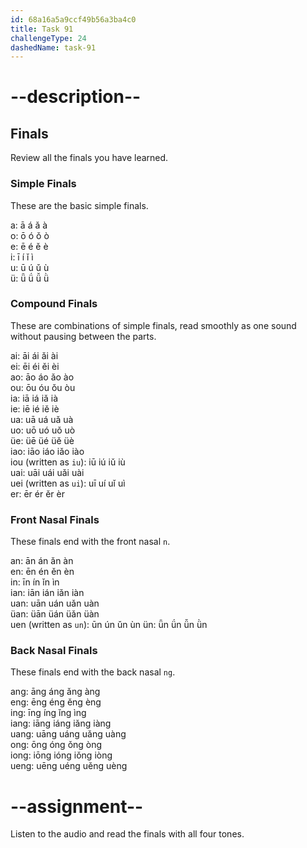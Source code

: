 ```yaml
---
id: 68a16a5a9ccf49b56a3ba4c0
title: Task 91
challengeType: 24
dashedName: task-91
---
```


<!-- GLOSSARY -->

# --description--

## Finals

Review all the finals you have learned.

### Simple Finals

These are the basic simple finals.  

a: ā <!-- audio: ā --> á <!-- audio: á --> ǎ <!-- audio: ǎ --> à <!-- audio: à -->  
o: ō <!-- audio: ō --> ó <!-- audio: ó --> ǒ <!-- audio: ǒ --> ò <!-- audio: ò -->  
e: ē <!-- audio: ē --> é <!-- audio: é --> ě <!-- audio: ě --> è <!-- audio: è -->  
i: ī <!-- audio: ī --> í <!-- audio: í --> ǐ <!-- audio: ǐ --> ì <!-- audio: ì -->  
u: ū <!-- audio: ū --> ú <!-- audio: ú --> ǔ <!-- audio: ǔ --> ù <!-- audio: ù -->  
ü: ǖ <!-- audio: ǖ --> ǘ <!-- audio: ǘ --> ǚ <!-- audio: ǚ --> ǜ <!-- audio: ǜ -->  

### Compound Finals

These are combinations of simple finals, read smoothly as one sound without pausing between the parts. 

ai: āi <!-- audio: āi --> ái <!-- audio: ái --> ǎi <!-- audio: ǎi --> ài <!-- audio: ài -->  
ei: ēi <!-- audio: ēi --> éi <!-- audio: éi --> ěi <!-- audio: ěi --> èi <!-- audio: èi -->  
ao: āo <!-- audio: āo --> áo <!-- audio: áo --> ǎo <!-- audio: ǎo --> ào <!-- audio: ào -->  
ou: ōu <!-- audio: ōu --> óu <!-- audio: óu --> ǒu <!-- audio: ǒu --> òu <!-- audio: òu -->  
ia: iā <!-- audio: iā --> iá <!-- audio: iá --> iǎ <!-- audio: iǎ --> ià <!-- audio: ià -->  
ie: iē <!-- audio: iē --> ié <!-- audio: ié --> iě <!-- audio: iě --> iè <!-- audio: iè -->  
ua: uā <!-- audio: uā --> uá <!-- audio: uá --> uǎ <!-- audio: uǎ --> uà <!-- audio: uà -->  
uo: uō <!-- audio: uō --> uó <!-- audio: uó --> uǒ <!-- audio: uǒ --> uò <!-- audio: uò -->  
üe: üē <!-- audio: üē --> üé <!-- audio: üé --> üě <!-- audio: üě --> üè <!-- audio: üè -->  
iao: iāo <!-- audio: iāo --> iáo <!-- audio: iáo --> iǎo <!-- audio: iǎo --> iào <!-- audio: iào -->  
iou (written as `iu`): iū <!-- audio: iū --> iú <!-- audio: iú --> iǔ <!-- audio: iǔ --> iù <!-- audio: iù -->   
uai: uāi <!-- audio: uāi --> uái <!-- audio: uái --> uǎi <!-- audio: uǎi --> uài <!-- audio: uài -->  
uei (written as `ui`): uī <!-- audio: uī --> uí <!-- audio: uí --> uǐ <!-- audio: uǐ --> uì <!-- audio: uì -->  
er: ēr <!-- audio: ēr --> ér <!-- audio: ér --> ěr <!-- audio: ěr --> èr <!-- audio: èr -->  

### Front Nasal Finals

These finals end with the front nasal `n`.  

an: ān <!-- audio: ān --> án <!-- audio: án --> ǎn <!-- audio: ǎn --> àn <!-- audio: àn -->  
en: ēn <!-- audio: ēn --> én <!-- audio: én --> ěn <!-- audio: ěn --> èn <!-- audio: èn -->  
in: īn <!-- audio: īn --> ín <!-- audio: ín --> ǐn <!-- audio: ǐn --> ìn <!-- audio: ìn -->  
ian: iān <!-- audio: iān --> ián <!-- audio: ián --> iǎn <!-- audio: iǎn --> iàn <!-- audio: iàn -->  
uan: uān <!-- audio: uān --> uán <!-- audio: uán --> uǎn <!-- audio: uǎn --> uàn <!-- audio: uàn -->  
üan: üān <!-- audio: üān --> üán <!-- audio: üán --> üǎn <!-- audio: üǎn --> üàn <!-- audio: üàn -->  
uen (written as `un`): ūn <!-- audio: ūn --> ún <!-- audio: ún --> ǔn <!-- audio: ǔn --> ùn <!-- audio: ùn -->
ün: ǖn <!-- audio: ǖn --> ǘn <!-- audio: ǘn --> ǚn <!-- audio: ǚn --> ǜn <!-- audio: ǜn -->  

### Back Nasal Finals

These finals end with the back nasal `ng`.  

ang: āng <!-- audio: āng --> áng <!-- audio: áng --> ǎng <!-- audio: ǎng --> àng <!-- audio: àng -->  
eng: ēng <!-- audio: ēng --> éng <!-- audio: éng --> ěng <!-- audio: ěng --> èng <!-- audio: èng -->  
ing: īng <!-- audio: īng --> íng <!-- audio: íng --> ǐng <!-- audio: ǐng --> ìng <!-- audio: ìng -->  
iang: iāng <!-- audio: iāng --> iáng <!-- audio: iáng --> iǎng <!-- audio: iǎng --> iàng <!-- audio: iàng -->  
uang: uāng <!-- audio: uāng --> uáng <!-- audio: uáng --> uǎng <!-- audio: uǎng --> uàng <!-- audio: uàng -->  
ong: ōng <!-- audio: ōng --> óng <!-- audio: óng --> ǒng <!-- audio: ǒng --> òng <!-- audio: òng -->  
iong: iōng <!-- audio: iōng --> ióng <!-- audio: ióng --> iǒng <!-- audio: iǒng --> iòng <!-- audio: iòng -->  
ueng: uēng <!-- audio: uēng --> uéng <!-- audio: uéng --> uěng <!-- audio: uěng --> uèng <!-- audio: uèng -->  

# --assignment--

Listen to the audio and read the finals with all four tones.

